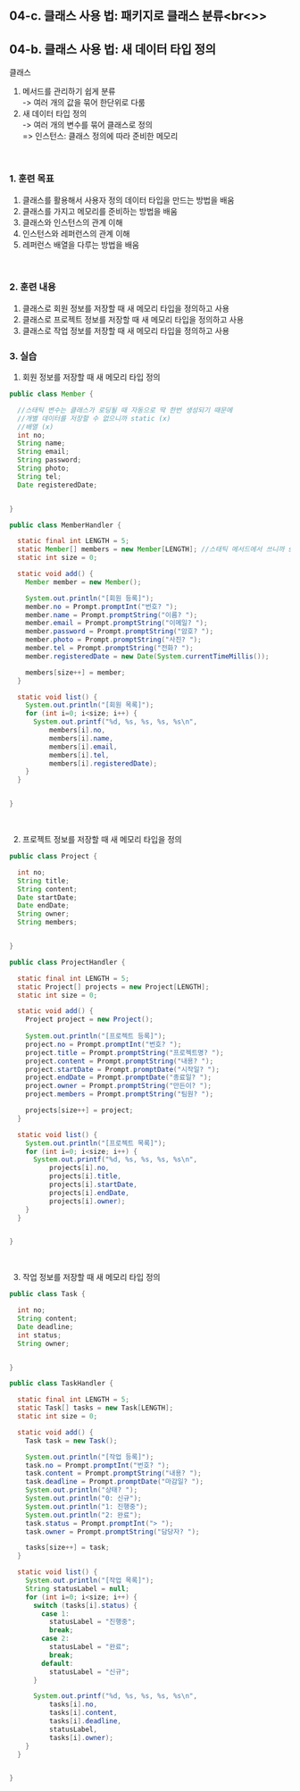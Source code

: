 ## **04-c. 클래스 사용 법: 패키지로 클래스 분류**<br<>>


## **04-b. 클래스 사용 법: 새 데이터 타입 정의**<br>
클래스
1. 메서드를 관리하기 쉽게 분류<br>
  -> 여러 개의 값을 묶어 한단위로 다룸
2. 새 데이터 타입 정의<br>
  -> 여러 개의 변수를 묶어 클래스로 정의<br>
  => 인스턴스: 클래스 정의에 따라 준비한 메모리<br>

<br>

### **1. 훈련 목표**<br>
1. 클래스를 활용해서 사용자 정의 데이터 타입을 만드는 방법을 배움<br>
2. 클래스를 가지고 메모리를 준비하는 방법을 배움<br>
3. 클래스와 인스턴스의 관계 이해<br>
4. 인스턴스와 레퍼런스의 관계 이해<br>
5. 레퍼런스 배열을 다루는 방법을 배움<br>

<br>

### **2. 훈련 내용**<br>
1. 클래스로 회원 정보를 저장할 때 새 메모리 타입을 정의하고 사용<br>
2. 클래스로 프로젝트 정보를 저장할 때 새 메모리 타입을 정의하고 사용<br>
3. 클래스로 작업 정보를 저장할 때 새 메모리 타입을 정의하고 사용<br>

### **3. 실습**<br>
1. 회원 정보를 저장할 때 새 메모리 타입 정의<br>
```java
public class Member {

  //스태틱 변수는 클래스가 로딩될 때 자동으로 딱 한번 생성되기 때문에
  //개별 데이터를 저장할 수 없으니까 static (x)
  //배열 (x)
  int no;
  String name;
  String email;
  String password;
  String photo;
  String tel;
  Date registeredDate;


}
```
```java
public class MemberHandler {

  static final int LENGTH = 5;
  static Member[] members = new Member[LENGTH]; //스태틱 메서드에서 쓰니까 static
  static int size = 0;

  static void add() {
    Member member = new Member();

    System.out.println("[회원 등록]");
    member.no = Prompt.promptInt("번호? ");
    member.name = Prompt.promptString("이름? ");
    member.email = Prompt.promptString("이메일? ");
    member.password = Prompt.promptString("암호? ");
    member.photo = Prompt.promptString("사진? ");
    member.tel = Prompt.promptString("전화? ");
    member.registeredDate = new Date(System.currentTimeMillis());

    members[size++] = member;
  }

  static void list() {
    System.out.println("[회원 목록]");
    for (int i=0; i<size; i++) {
      System.out.printf("%d, %s, %s, %s, %s\n",
          members[i].no,
          members[i].name,
          members[i].email,
          members[i].tel,
          members[i].registeredDate);
    }
  }


}
```

<br>

2. 프로젝트 정보를 저장할 때 새 메모리 타입을 정의<br>
```java
public class Project {

  int no;
  String title;
  String content;
  Date startDate;
  Date endDate;
  String owner;
  String members;


}
```
```java
public class ProjectHandler {

  static final int LENGTH = 5;
  static Project[] projects = new Project[LENGTH];
  static int size = 0;

  static void add() {
    Project project = new Project();
    
    System.out.println("[프로젝트 등록]");
    project.no = Prompt.promptInt("번호? ");
    project.title = Prompt.promptString("프로젝트명? ");
    project.content = Prompt.promptString("내용? ");
    project.startDate = Prompt.promptDate("시작일? ");
    project.endDate = Prompt.promptDate("종료일? ");
    project.owner = Prompt.promptString("만든이? ");
    project.members = Prompt.promptString("팀원? ");

    projects[size++] = project;
  }

  static void list() {
    System.out.println("[프로젝트 목록]");
    for (int i=0; i<size; i++) {
      System.out.printf("%d, %s, %s, %s, %s\n",
          projects[i].no,
          projects[i].title,
          projects[i].startDate,
          projects[i].endDate,
          projects[i].owner);
    }
  }


}
```

<br>

3. 작업 정보를 저장할 때 새 메모리 타입 정의<br>
```java
public class Task {

  int no;
  String content;
  Date deadline;
  int status;
  String owner;


}
```
```java
public class TaskHandler {

  static final int LENGTH = 5;
  static Task[] tasks = new Task[LENGTH];
  static int size = 0;

  static void add() {
    Task task = new Task();

    System.out.println("[작업 등록]");
    task.no = Prompt.promptInt("번호? ");
    task.content = Prompt.promptString("내용? ");
    task.deadline = Prompt.promptDate("마감일? ");
    System.out.println("상태? ");
    System.out.println("0: 신규");
    System.out.println("1: 진행중");
    System.out.println("2: 완료");
    task.status = Prompt.promptInt("> ");
    task.owner = Prompt.promptString("담당자? ");

    tasks[size++] = task;
  }

  static void list() {
    System.out.println("[작업 목록]");
    String statusLabel = null;
    for (int i=0; i<size; i++) {
      switch (tasks[i].status) {
        case 1:
          statusLabel = "진행중";
          break;
        case 2:
          statusLabel = "완료";
          break;
        default:
          statusLabel = "신규";
      }

      System.out.printf("%d, %s, %s, %s, %s\n",
          tasks[i].no,
          tasks[i].content,
          tasks[i].deadline,
          statusLabel,
          tasks[i].owner);
    }
  }


}
```